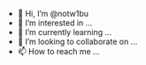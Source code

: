 - 👋 Hi, I’m @notw1bu
- 👀 I’m interested in ...
- 🌱 I’m currently learning ...
- 💞️ I’m looking to collaborate on ...
- 📫 How to reach me ...

<!---
notw1bu/notw1bu is a ✨ special ✨ repository because its `README.md` (this file) appears on your GitHub profile.
You can click the Preview link to take a look at your changes.
--->
